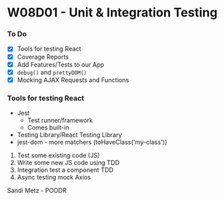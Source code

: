 # W08D01 - Unit & Integration Testing

### To Do
- [x] Tools for testing React
- [x] Coverage Reports
- [x] Add Features/Tests to our App
- [x] `debug()` and `prettyDOM()`
- [x] Mocking AJAX Requests and Functions

### Tools for testing React
* Jest
  * Test runner/framework
  * Comes built-in
* Testing Library/React Testing Library
* jest-dom - more matchers (toHaveClass('my-class'))

1. Test some existing code (JS)
2. Write some new JS code using TDD
3. Integration test a component TDD
4. Async testing mock Axios

Sandi Metz - POODR





















# 
